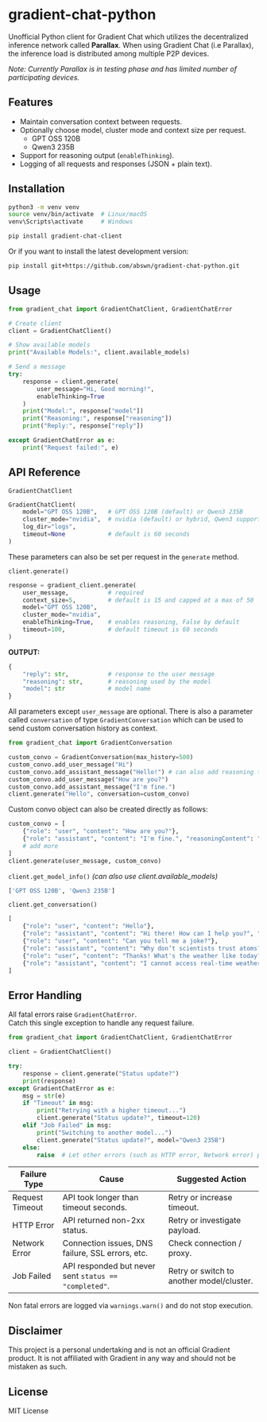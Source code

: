 # gradient-chat-python
Unofficial Python client for Gradient Chat which utilizes the decentralized inference network called **Parallax**. When using Gradient Chat (i.e Parallax), the inference load is distributed among multiple P2P devices.

*Note: Currently Parallax is in testing phase and has limited number of participating devices.*

## Features
* Maintain conversation context between requests.
* Optionally choose model, cluster mode and context size per request.
    * GPT OSS 120B
    * Qwen3 235B
* Support for reasoning output (`enableThinking`).
* Logging of all requests and responses (JSON + plain text).

## Installation
```bash
python3 -m venv venv
source venv/bin/activate  # Linux/macOS
venv\Scripts\activate     # Windows

pip install gradient-chat-client
```
Or if you want to install the latest development version:
```bash
pip install git+https://github.com/abswn/gradient-chat-python.git
```

## Usage
```python
from gradient_chat import GradientChatClient, GradientChatError

# Create client
client = GradientChatClient()

# Show available models
print("Available Models:", client.available_models)

# Send a message
try:
    response = client.generate(
        user_message="Hi, Good morning!",
        enableThinking=True
    )
    print("Model:", response["model"])
    print("Reasoning:", response["reasoning"])
    print("Reply:", response["reply"])

except GradientChatError as e:
    print("Request failed:", e)
```

## API Reference
`GradientChatClient`
```python
GradientChatClient(
    model="GPT OSS 120B",   # GPT OSS 120B (default) or Qwen3 235B
    cluster_mode="nvidia",  # nvidia (default) or hybrid, Qwen3 supports only hyrbid
    log_dir="logs",
    timeout=None            # default is 60 seconds
)
```
These parameters can also be set per request in the `generate` method.

`client.generate()`
```python
response = gradient_client.generate(
    user_message,           # required
    context_size=5,         # default is 15 and capped at a max of 50
    model="GPT OSS 120B",
    cluster_mode="nvidia",
    enableThinking=True,    # enables reasoning, False by default
    timeout=100,            # default timeout is 60 seconds
)
```


**OUTPUT:**
```python
{
    "reply": str,           # response to the user message
    "reasoning": str,       # reasoning used by the model
    "model": str            # model name
}
```

All parameters except `user_message` are optional. There is also a parameter called `conversation` of type `GradientConversation` which can be used to send custom conversation history as context.
```python
from gradient_chat import GradientConversation

custom_convo = GradientConversation(max_history=500)
custom_convo.add_user_message("Hi")
custom_convo.add_assistant_message("Hello!") # can also add reasoning text
custom_convo.add_user_message("How are you?")
custom_convo.add_assistant_message("I'm fine.")
client.generate("Hello", conversation=custom_convo)
```
Custom convo object can also be created directly as follows:
```python
custom_convo = [
    {"role": "user", "content": "How are you?"},
    {"role": "assistant", "content": "I'm fine.", "reasoningContent": "Responded with a polite, conventional reply to a common greeting to keep the conversation natural."},
    # add more
]
client.generate(user_message, custom_convo)
```

`client.get_model_info()`
*(can also use client.available_models)*
```python
['GPT OSS 120B', 'Qwen3 235B']
```

`client.get_conversation()`
```python
[
    {"role": "user", "content": "Hello"},
    {"role": "assistant", "content": "Hi there! How can I help you?", "reasoningContent": "Greeted the user."},
    {"role": "user", "content": "Can you tell me a joke?"},
    {"role": "assistant", "content": "Why don’t scientists trust atoms? Because they make up everything!"},
    {"role": "user", "content": "Thanks! What's the weather like today?"},
    {"role": "assistant", "content": "I cannot access real-time weather, but I recommend checking a local weather site.", "reasoningContent": "Explained limitations."}
]

```
## Error Handling
All fatal errors raise `GradientChatError`.  
Catch this single exception to handle any request failure.
```python
from gradient_chat import GradientChatClient, GradientChatError

client = GradientChatClient()

try:
    response = client.generate("Status update?")
    print(response)
except GradientChatError as e:
    msg = str(e)
    if "Timeout" in msg:
        print("Retrying with a higher timeout...")
        client.generate("Status update?", timeout=120)
    elif "Job Failed" in msg:
        print("Switching to another model...")
        client.generate("Status update?", model="Qwen3 235B")
    else:
        raise  # Let other errors (such as HTTP error, Network error) propagate
```
| Failure Type   | Cause                                               | Suggested Action                               |
| -------------- | --------------------------------------------------------- | ----------------------------------------------- |
| Request Timeout        | API took longer than timeout seconds.                     | Retry or increase timeout.                      |
| HTTP Error     | API returned non-2xx status.                               | Retry or investigate payload.                   |
| Network Error  | Connection issues, DNS failure, SSL errors, etc.          | Check connection / proxy.                       |
| Job Failed | API responded but never sent `status == "completed"`.     | Retry or switch to another model/cluster.       |

Non fatal errors are logged via `warnings.warn()` and do not stop execution.

## Disclaimer
This project is a personal undertaking and is not an official Gradient product. It is not affiliated with Gradient in any way and should not be mistaken as such.

## License
MIT License
